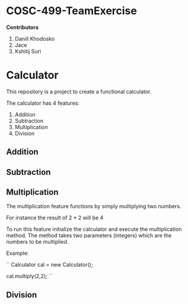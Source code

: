 # COSC-499-TeamExercise

**Contributors**

1. Daniil Khodosko
2. Jace 
3. Kshitij Suri

# Calculator

This repository is a project to create a functional calculator. 

The calculator has 4 features:
1. Addition
2. Subtraction
3. Multiplication
4. Division

## Addition

## Subtraction

## Multiplication
The multiplication feature functions by simply multiplying two numbers. 

For instance the result of 2 * 2 will be 4

To run this feature initialize the calculator and execute the multiplication method. The method takes two parameters (integers) which are the numbers to be multiplied.

Example:

``
Calculator cal = new Calculator();

cal.multiply(2,2);
``

## Division
